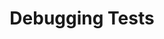 ---
id: debugging-tests
title: Debugging Tests
sidebar_label: Debugging Tests
sidebar_position: 2
---